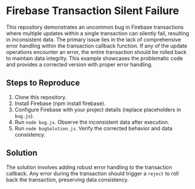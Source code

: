 # Firebase Transaction Silent Failure
This repository demonstrates an uncommon bug in Firebase transactions where multiple updates within a single transaction can silently fail, resulting in inconsistent data. The primary issue lies in the lack of comprehensive error handling within the transaction callback function. If any of the update operations encounter an error, the entire transaction should be rolled back to maintain data integrity. This example showcases the problematic code and provides a corrected version with proper error handling.

## Steps to Reproduce
1.  Clone this repository.
2.  Install Firebase (npm install firebase).
3.  Configure Firebase with your project details (replace placeholders in `bug.js`).
4.  Run `node bug.js`. Observe the inconsistent data after execution.
5.  Run `node bugSolution.js`. Verify the corrected behavior and data consistency.

## Solution
The solution involves adding robust error handling to the transaction callback.  Any error during the transaction should trigger a `reject` to roll back the transaction, preserving data consistency.